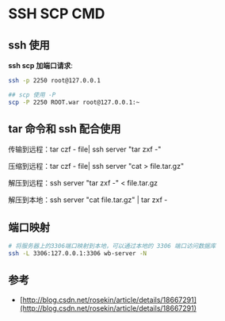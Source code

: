 # SSH SCP CMD

## ssh 使用

**ssh scp 加端口请求**:

```bash
ssh -p 2250 root@127.0.0.1

## scp 使用 -P
scp -P 2250 ROOT.war root@127.0.0.1:~
```

## tar 命令和 ssh 配合使用

传输到远程：tar czf - file| ssh server "tar zxf -"

压缩到远程：tar czf - file| ssh server "cat > file.tar.gz"

解压到远程：ssh server "tar zxf -" < file.tar.gz

解压到本地：ssh server "cat file.tar.gz" | tar zxf -

## 端口映射

```sh
# 将服务器上的3306端口映射到本地，可以通过本地的 3306 端口访问数据库
ssh -L 3306:127.0.0.1:3306 wb-server -N
```

## 参考

- [http://blog.csdn.net/rosekin/article/details/18667291](http://blog.csdn.net/rosekin/article/details/18667291)
